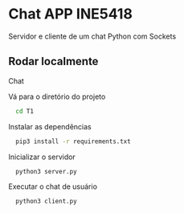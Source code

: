 
# Chat APP INE5418

Servidor e cliente de um chat Python com Sockets

## Rodar localmente

Chat

Vá para o diretório do projeto

```bash
  cd T1
```

Instalar as dependências

```bash
  pip3 install -r requirements.txt
```

Inicializar o servidor

```bash
  python3 server.py
```

Executar o chat de usuário

```bash
  python3 client.py
```
